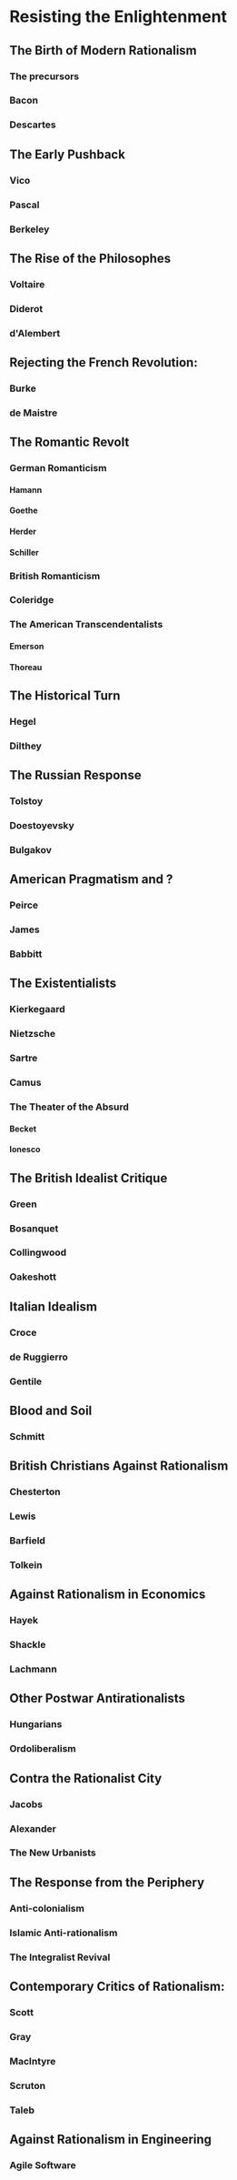 # Resisting the Enlightenment

## The Birth of Modern Rationalism

### The precursors

### Bacon

### Descartes

## The Early Pushback

### Vico

### Pascal

### Berkeley

## The Rise of the Philosophes

### Voltaire

### Diderot

### d'Alembert

## Rejecting the French Revolution:

### Burke

### de Maistre

## The Romantic Revolt

### German Romanticism

#### Hamann

#### Goethe

#### Herder

#### Schiller

### British Romanticism

### Coleridge

### The American Transcendentalists

#### Emerson

#### Thoreau

## The Historical Turn

### Hegel

### Dilthey

## The Russian Response

### Tolstoy

### Doestoyevsky

### Bulgakov

## American Pragmatism and ?

### Peirce

### James

### Babbitt

## The Existentialists

### Kierkegaard

### Nietzsche

### Sartre

### Camus

### The Theater of the Absurd

#### Becket

#### Ionesco

## The British Idealist Critique

### Green

### Bosanquet

### Collingwood 

### Oakeshott

## Italian Idealism

### Croce

### de Ruggierro

### Gentile

## Blood and Soil

### Schmitt

## British Christians Against Rationalism

### Chesterton

### Lewis

### Barfield

### Tolkein

## Against Rationalism in Economics

### Hayek

### Shackle

### Lachmann

## Other Postwar Antirationalists

### Hungarians

### Ordoliberalism

## Contra the Rationalist City

### Jacobs

### Alexander

### The New Urbanists

## The Response from the Periphery

### Anti-colonialism

### Islamic Anti-rationalism

### The Integralist Revival

## Contemporary Critics of Rationalism:

### Scott

### Gray

### MacIntyre

### Scruton

### Taleb

## Against Rationalism in Engineering

### Agile Software
